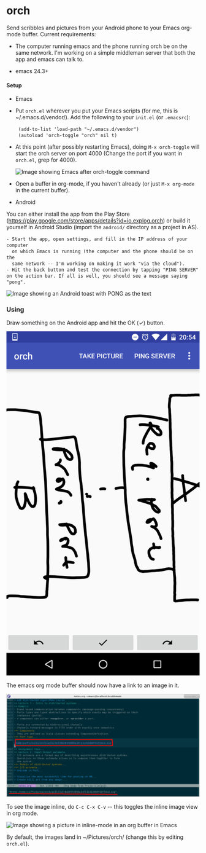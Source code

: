 orch
=====
Send scribbles and pictures from your Android phone to your Emacs org-mode
buffer. Current requirements:

- The computer running emacs and the phone running orch be on the same
  network. I'm working on a simple middleman server that both the app and emacs
  can talk to.

- emacs 24.3+

#### Setup

- Emacs
 - Put `orch.el` wherever you put your Emacs scripts (for me, this is
   ~/.emacs.d/vendor/).  Add the following to your `init.el` (or
   `.emacsrc`):

        (add-to-list 'load-path "~/.emacs.d/vendor")
        (autoload 'orch-toggle "orch" nil t)

 - At this point (after possibly restarting Emacs), doing `M-x
   orch-toggle` will start the orch server on port 4000 (Change the port if you
   want in `orch.el`, grep for 4000).

   ![Image showing Emacs after orch-toggle
   command](screenshots/orchserver-started.png)
  
 - Open a buffer in org-mode, if you haven't already (or just `M-x org-mode` in
   the current buffer).

- Android

 You can either install the app from the Play Store
 (https://play.google.com/store/apps/details?id=io.explog.orch) or build it
 yourself in Android Studio (import the `android/` directory as a project in
 AS).
 
    - Start the app, open settings, and fill in the IP address of your computer
      on which Emacs is running (the computer and the phone should be on the
      same network -- I'm working on making it work "via the cloud").
    - Hit the back button and test the connection by tapping "PING SERVER"
    on the action bar. If all is well, you should see a message saying
    "pong".

![Image showing an Android toast with PONG as the
text](screenshots/android-pong.png)
 
### Using

Draw something on the Android app and hit the OK (✓) button.

![Image showing a figure in Orch](screenshots/android-figure.png)

The emacs org mode buffer should now have a link to an image in it.

![Image highlighting a local image link in Emacs](screenshots/link-shown.png)

To see the image inline, do `C-c C-x C-v` -- this toggles the inline image view
in org mode.

![Image showing a picture in inline-mode in an org buffer in
Emacs](screenshots/picture-shown.png)

By default, the images land in ~/Pictures/orch/ (change this by editing `orch.el`).

